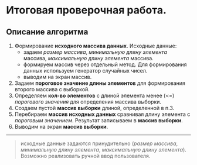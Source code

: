 # Итоговая проверочная работа. 

## Описание алгоритма

1. Формирование __исходного массива данных__.
    Исходные данные:
    * задаем *размер массива*, *минимальную длину элемента* массива, *максимальную длину элемента* массива.
    * формируем массив через отдельный метод. Для формирования данных используем генератор случайных чисел.
    * выводим на экран массив.
2.  Задаем __пороговое значение длины элементов__ для формирования второго массива с выборкой.
3. Определяем __кол-во элементов__ с длиной элемента менее (<=) *порогового значения* для определения массива выборки.
4. Создаем пустой __массив выборки__ длиной, определенной в п.3.
5. Перебираем __массив исходных данных__ сравнивая длину элемента с *пороговым значением*. Результат записываем в __массив выборки__.
6. Выводим на экран __массив выборки__.
***
> исходные данные задаются принудительно (*размер массива*, *минимальную длину элемента*, *максимальную длину элемента*). Возможно реализовать ручной ввод пользователя.